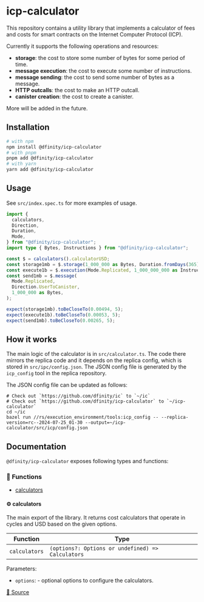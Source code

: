 # icp-calculator

This repository contains a utility library that implements a calculator of fees
and costs for smart contracts on the Internet Computer Protocol (ICP).

Currently it supports the following operations and resources:

- **storage**: the cost to store some number of bytes for some period of time.
- **message execution**: the cost to execute some number of instructions.
- **message sending**: the cost to send some number of bytes as a message.
- **HTTP outcalls**: the cost to make an HTTP outcall.
- **canister creation**: the cost to create a canister.

More will be added in the future.

## Installation

```bash
# with npm
npm install @dfinity/icp-calculator
# with pnpm
pnpm add @dfinity/icp-calculator
# with yarn
yarn add @dfinity/icp-calculator
```

## Usage

See `src/index.spec.ts` for more examples of usage.

```typescript
import {
  calculators,
  Direction,
  Duration,
  Mode,
} from "@dfinity/icp-calculator";
import type { Bytes, Instructions } from "@dfinity/icp-calculator";

const $ = calculators().calculatorUSD;
const storage1mb = $.storage(1_000_000 as Bytes, Duration.fromDays(365));
const execute1b = $.execution(Mode.Replicated, 1_000_000_000 as Instructions);
const send1mb = $.message(
  Mode.Replicated,
  Direction.UserToCanister,
  1_000_000 as Bytes,
);

expect(storage1mb).toBeCloseTo(0.00494, 5);
expect(execute1b).toBeCloseTo(0.00053, 5);
expect(send1mb).toBeCloseTo(0.00265, 5);
```

## How it works

The main logic of the calculator is in `src/calculator.ts`.
The code there mirrors the replica code and it depends on the replica config, which is stored in `src/ipc/config.json`.
The JSON config file is generated by the `icp_config` tool in the replica repository.

The JSON config file can be updated as follows:

```
# Check out `https://github.com/dfinity/ic` to `~/ic`
# Check out `https://github.com/dfinity/icp-calculator` to `~/icp-calculator`
cd ~/ic
bazel run //rs/execution_environment/tools:icp_config -- --replica-version=rc--2024-07-25_01-30 --output=~/icp-calculator/src/icp/config.json
```

## Documentation

`@dfinity/icp-calculator` exposes following types and functions:

<!-- TSDOC_START -->

### :toolbox: Functions

- [calculators](#gear-calculators)

#### :gear: calculators

The main export of the library. It returns cost calculators that operate in
cycles and USD based on the given options.

| Function      | Type                                              |
| ------------- | ------------------------------------------------- |
| `calculators` | `(options?: Options or undefined) => Calculators` |

Parameters:

- `options`: - optional options to configure the calculators.

[:link: Source](https://github.com/dfinity/icp-calculator/tree/main/src/index.ts#L64)

<!-- TSDOC_END -->
